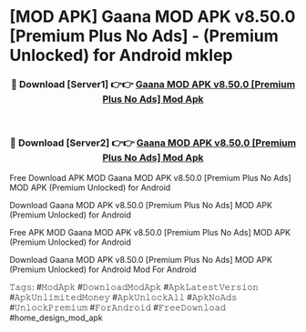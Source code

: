 # [MOD APK] Gaana MOD APK v8.50.0 [Premium Plus No Ads]  - (Premium Unlocked) for Android mklep



<div align="center">
<h3>🔴 Download [Server1] 👉👉 <a href="https://momento.my/?title=Gaana_MOD_APK_v8.50.0_[Premium_Plus_No_Ads]_">Gaana MOD APK v8.50.0 [Premium Plus No Ads]  Mod Apk</a></h3><br>

<h3>🔴 Download [Server2] 👉👉 <a href="https://momento.my/?title=Gaana_MOD_APK_v8.50.0_[Premium_Plus_No_Ads]_">Gaana MOD APK v8.50.0 [Premium Plus No Ads]  Mod Apk</a></h3>
</div>



Free Download APK MOD Gaana MOD APK v8.50.0 [Premium Plus No Ads]  MOD APK (Premium Unlocked) for Android

Download Gaana MOD APK v8.50.0 [Premium Plus No Ads]  MOD APK (Premium Unlocked) for Android

Free APK MOD Gaana MOD APK v8.50.0 [Premium Plus No Ads]  MOD APK (Premium Unlocked) for Android

Download Gaana MOD APK v8.50.0 [Premium Plus No Ads]  MOD APK (Premium Unlocked) for Android Mod For Android

𝚃𝚊𝚐𝚜: #𝙼𝚘𝚍𝙰𝚙𝚔 #𝙳𝚘𝚠𝚗𝚕𝚘𝚊𝚍𝙼𝚘𝚍𝙰𝚙𝚔 #𝙰𝚙𝚔𝙻𝚊𝚝𝚎𝚜𝚝𝚅𝚎𝚛𝚜𝚒𝚘𝚗 #𝙰𝚙𝚔𝚄𝚗𝚕𝚒𝚖𝚒𝚝𝚎𝚍𝙼𝚘𝚗𝚎𝚢 #𝙰𝚙𝚔𝚄𝚗𝚕𝚘𝚌𝚔𝙰𝚕𝚕 #𝙰𝚙𝚔𝙽𝚘𝙰𝚍𝚜 #𝚄𝚗𝚕𝚘𝚌𝚔𝙿𝚛𝚎𝚖𝚒𝚞𝚖 #𝙵𝚘𝚛𝙰𝚗𝚍𝚛𝚘𝚒𝚍 #𝙵𝚛𝚎𝚎𝙳𝚘𝚠𝚗𝚕𝚘𝚊𝚍 #home_design_mod_apk
